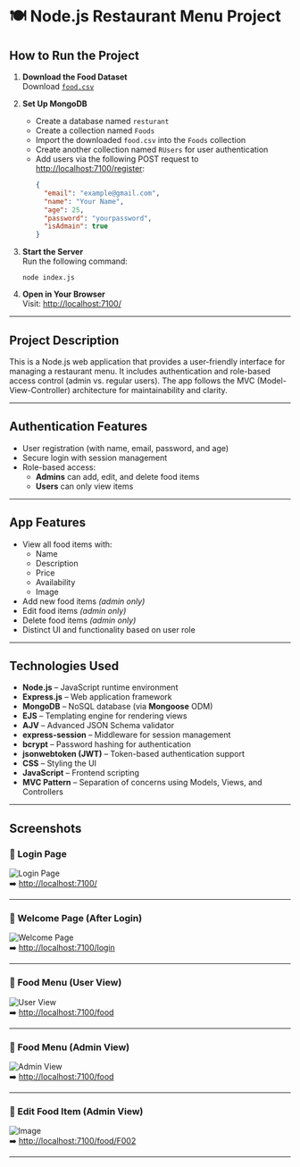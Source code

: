 # 🍽️ Node.js Restaurant Menu Project

## How to Run the Project

1. **Download the Food Dataset**  
   Download [`food.csv`](https://github.com/user-attachments/files/19673557/food.csv)

2. **Set Up MongoDB**  
   - Create a database named `resturant`
   - Create a collection named `Foods`
   - Import the downloaded `food.csv` into the `Foods` collection
   - Create another collection named `RUsers` for user authentication
   - Add users via the following POST request to [http://localhost:7100/register](http://localhost:7100/register):  
     ```json
     {
       "email": "example@gmail.com",
       "name": "Your Name",
       "age": 25,
       "password": "yourpassword",
       "isAdmain": true
     }
     ```

3. **Start the Server**  
   Run the following command:
   ```
   node index.js
   ```

4. **Open in Your Browser**  
   Visit: [http://localhost:7100/](http://localhost:7100/)

---

## Project Description

This is a Node.js web application that provides a user-friendly interface for managing a restaurant menu. It includes authentication and role-based access control (admin vs. regular users). The app follows the MVC (Model-View-Controller) architecture for maintainability and clarity.

---

## Authentication Features

- User registration (with name, email, password, and age)
- Secure login with session management
- Role-based access:
  - **Admins** can add, edit, and delete food items
  - **Users** can only view items

---

## App Features

- View all food items with:
  - Name
  - Description
  - Price
  - Availability
  - Image
- Add new food items *(admin only)*
- Edit food items *(admin only)*
- Delete food items *(admin only)*
- Distinct UI and functionality based on user role

---

## Technologies Used

- **Node.js** – JavaScript runtime environment
- **Express.js** – Web application framework
- **MongoDB** – NoSQL database (via **Mongoose** ODM)
- **EJS** – Templating engine for rendering views
- **AJV** – Advanced JSON Schema validator
- **express-session** – Middleware for session management
- **bcrypt** – Password hashing for authentication
- **jsonwebtoken (JWT)** – Token-based authentication support
- **CSS** – Styling the UI
- **JavaScript** – Frontend scripting
- **MVC Pattern** – Separation of concerns using Models, Views, and Controllers

---


## Screenshots

### 🔹 Login Page  
![Login Page](https://github.com/user-attachments/assets/973a6aa1-97d4-4891-9e59-64816045382d)  
➡️ [http://localhost:7100/](http://localhost:7100/)

---

### 🔹 Welcome Page (After Login)  
![Welcome Page](https://github.com/user-attachments/assets/79301f73-93bf-4472-b7b5-cc7f5a7204e8)  
➡️ [http://localhost:7100/login](http://localhost:7100/login)

---

### 🔹 Food Menu (User View)  
![User View](https://github.com/user-attachments/assets/24372f32-0539-41f2-b694-8c28d1d34248)  
➡️ [http://localhost:7100/food](http://localhost:7100/food)

---

### 🔹 Food Menu (Admin View)  
![Admin View](https://github.com/user-attachments/assets/3da560a9-1b8b-4ac7-9abb-e5bc366f2c6e)  
➡️ [http://localhost:7100/food](http://localhost:7100/food)

---

### 🔹 Edit Food Item (Admin View)  
![Image](https://github.com/user-attachments/assets/8886bf7a-27b7-4bbe-b3d4-634098ea6ffa)  
➡️ [http://localhost:7100/food/F002](http://localhost:7100/food/F002)

----